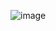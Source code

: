 ![image](https://user-images.githubusercontent.com/5441882/100290471-7b919f00-2f8c-11eb-8030-40f6c9e7a8ff.png)
